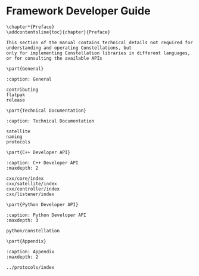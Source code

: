 # Framework Developer Guide

```{raw} latex
\chapter*{Preface}
\addcontentsline{toc}{chapter}{Preface}
```

```{note}
This section of the manual contains technical details not required for understanding and operating Constellations, but
only for implementing Constellation libraries in different languages, or for consulting the available APIs
```

```{raw} latex
\part{General}
```

```{toctree}
:caption: General

contributing
flatpak
release
```

```{raw} latex
\part{Technical Documentation}
```

```{toctree}
:caption: Technical Documentation

satellite
naming
protocols
```

```{raw} latex
\part{C++ Developer API}
```

```{toctree}
:caption: C++ Developer API
:maxdepth: 2

cxx/core/index
cxx/satellite/index
cxx/controller/index
cxx/listener/index
```

```{raw} latex
\part{Python Developer API}
```

```{toctree}
:caption: Python Developer API
:maxdepth: 3

python/constellation
```

```{raw} latex
\part{Appendix}
```

```{toctree}
:caption: Appendix
:maxdepth: 2

../protocols/index
```
